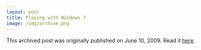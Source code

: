 ```yaml
---
layout: post
title: Playing with Windows 7
image: /img/archive.png
---
```

This archived post was originally published on June 10, 2009. Read it [here](/alex.ciobanu.org/indexd7c9.html).
